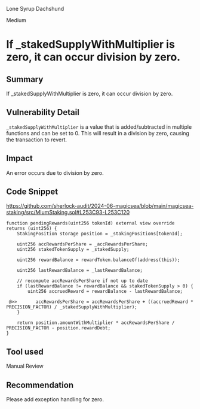 Lone Syrup Dachshund

Medium

# If _stakedSupplyWithMultiplier is zero, it can occur division by zero.

## Summary
If _stakedSupplyWithMultiplier is zero, it can occur division by zero.

## Vulnerability Detail
`_stakedSupplyWithMultiplier` is a value that is added/subtracted in multiple functions and can be set to 0.
This will result in a division by zero, causing the transaction to revert.

## Impact
An error occurs due to division by zero.

## Code Snippet
https://github.com/sherlock-audit/2024-06-magicsea/blob/main/magicsea-staking/src/MlumStaking.sol#L253C93-L253C120

    function pendingRewards(uint256 tokenId) external view override returns (uint256) {
        StakingPosition storage position = _stakingPositions[tokenId];

        uint256 accRewardsPerShare = _accRewardsPerShare;
        uint256 stakedTokenSupply = _stakedSupply;

        uint256 rewardBalance = rewardToken.balanceOf(address(this));

        uint256 lastRewardBalance = _lastRewardBalance;

        // recompute accRewardsPerShare if not up to date
        if (lastRewardBalance != rewardBalance && stakedTokenSupply > 0) {
            uint256 accruedReward = rewardBalance - lastRewardBalance;

     @>>       accRewardsPerShare = accRewardsPerShare + ((accruedReward * PRECISION_FACTOR) / _stakedSupplyWithMultiplier);
        }

        return position.amountWithMultiplier * accRewardsPerShare / PRECISION_FACTOR - position.rewardDebt;
    }

## Tool used

Manual Review

## Recommendation
Please add exception handling for zero.